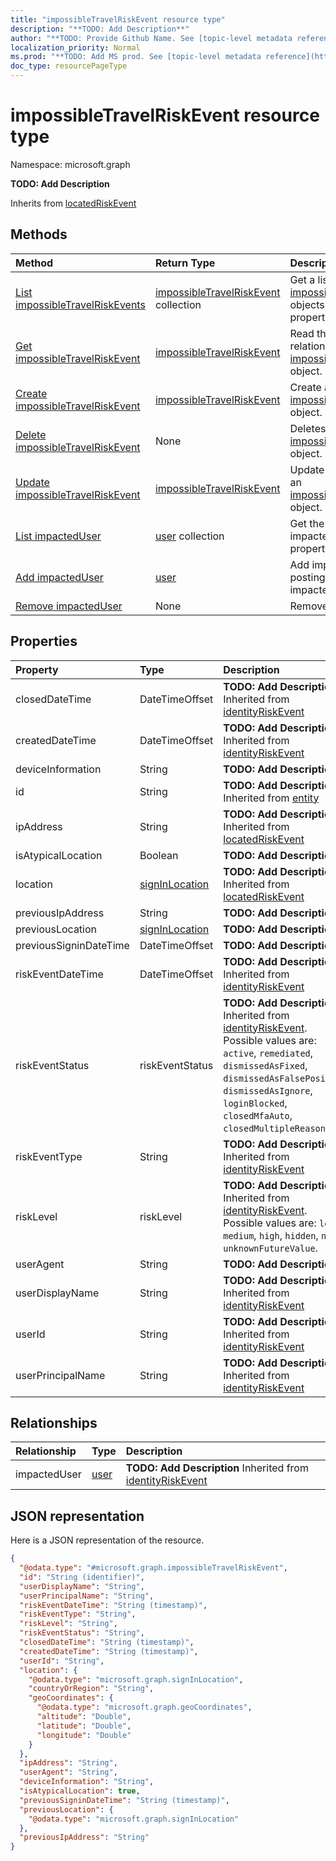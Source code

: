 ```yaml
---
title: "impossibleTravelRiskEvent resource type"
description: "**TODO: Add Description**"
author: "**TODO: Provide Github Name. See [topic-level metadata reference](https://msgo.azurewebsites.net/add/document/guidelines/metadata.html#topic-level-metadata)**"
localization_priority: Normal
ms.prod: "**TODO: Add MS prod. See [topic-level metadata reference](https://msgo.azurewebsites.net/add/document/guidelines/metadata.html#topic-level-metadata)**"
doc_type: resourcePageType
---
```


# impossibleTravelRiskEvent resource type


Namespace: microsoft.graph

**TODO: Add Description**


Inherits from [locatedRiskEvent](../resources/locatedriskevent.md)

## Methods
|Method|Return Type|Description|
|:---|:---|:---|
|[List impossibleTravelRiskEvents](../api/impossibletravelriskevent-list.md)|[impossibleTravelRiskEvent](../resources/impossibletravelriskevent.md) collection|Get a list of the [impossibleTravelRiskEvent](../resources/impossibletravelriskevent.md) objects and their properties.|
|[Get impossibleTravelRiskEvent](../api/impossibletravelriskevent-get.md)|[impossibleTravelRiskEvent](../resources/impossibletravelriskevent.md)|Read the properties and relationships of an [impossibleTravelRiskEvent](../resources/impossibletravelriskevent.md) object.|
|[Create impossibleTravelRiskEvent](../api/impossibletravelriskevent-post-impossibletravelriskevents.md)|[impossibleTravelRiskEvent](../resources/impossibletravelriskevent.md)|Create a new [impossibleTravelRiskEvent](../resources/impossibletravelriskevent.md) object.|
|[Delete impossibleTravelRiskEvent](../api/impossibletravelriskevent-delete.md)|None|Deletes an [impossibleTravelRiskEvent](../resources/impossibletravelriskevent.md) object.|
|[Update impossibleTravelRiskEvent](../api/impossibletravelriskevent-update.md)|[impossibleTravelRiskEvent](../resources/impossibletravelriskevent.md)|Update the properties of an [impossibleTravelRiskEvent](../resources/impossibletravelriskevent.md) object.|
|[List impactedUser](../api/impossibletravelriskevent-list-impacteduser.md)|[user](../resources/user.md) collection|Get the users from the impactedUser navigation property.|
|[Add impactedUser](../api/impossibletravelriskevent-post-impacteduser.md)|[user](../resources/user.md)|Add impactedUser by posting to the impactedUser collection.|
|[Remove impactedUser](../api/impossibletravelriskevent-delete-impacteduser.md)|None|Remove an [user](../resources/user.md) object.|

## Properties
|Property|Type|Description|
|:---|:---|:---|
|closedDateTime|DateTimeOffset|**TODO: Add Description** Inherited from [identityRiskEvent](../resources/identityriskevent.md)|
|createdDateTime|DateTimeOffset|**TODO: Add Description** Inherited from [identityRiskEvent](../resources/identityriskevent.md)|
|deviceInformation|String|**TODO: Add Description**|
|id|String|**TODO: Add Description** Inherited from [entity](../resources/entity.md)|
|ipAddress|String|**TODO: Add Description** Inherited from [locatedRiskEvent](../resources/locatedriskevent.md)|
|isAtypicalLocation|Boolean|**TODO: Add Description**|
|location|[signInLocation](../resources/signinlocation.md)|**TODO: Add Description** Inherited from [locatedRiskEvent](../resources/locatedriskevent.md)|
|previousIpAddress|String|**TODO: Add Description**|
|previousLocation|[signInLocation](../resources/signinlocation.md)|**TODO: Add Description**|
|previousSigninDateTime|DateTimeOffset|**TODO: Add Description**|
|riskEventDateTime|DateTimeOffset|**TODO: Add Description** Inherited from [identityRiskEvent](../resources/identityriskevent.md)|
|riskEventStatus|riskEventStatus|**TODO: Add Description** Inherited from [identityRiskEvent](../resources/identityriskevent.md). Possible values are: `active`, `remediated`, `dismissedAsFixed`, `dismissedAsFalsePositive`, `dismissedAsIgnore`, `loginBlocked`, `closedMfaAuto`, `closedMultipleReasons`.|
|riskEventType|String|**TODO: Add Description** Inherited from [identityRiskEvent](../resources/identityriskevent.md)|
|riskLevel|riskLevel|**TODO: Add Description** Inherited from [identityRiskEvent](../resources/identityriskevent.md). Possible values are: `low`, `medium`, `high`, `hidden`, `none`, `unknownFutureValue`.|
|userAgent|String|**TODO: Add Description**|
|userDisplayName|String|**TODO: Add Description** Inherited from [identityRiskEvent](../resources/identityriskevent.md)|
|userId|String|**TODO: Add Description** Inherited from [identityRiskEvent](../resources/identityriskevent.md)|
|userPrincipalName|String|**TODO: Add Description** Inherited from [identityRiskEvent](../resources/identityriskevent.md)|

## Relationships
|Relationship|Type|Description|
|:---|:---|:---|
|impactedUser|[user](../resources/user.md)|**TODO: Add Description** Inherited from [identityRiskEvent](../resources/identityriskevent.md)|

## JSON representation
Here is a JSON representation of the resource.
<!-- {
  "blockType": "resource",
  "keyProperty": "id",
  "@odata.type": "microsoft.graph.impossibleTravelRiskEvent",
  "baseType": "microsoft.graph.locatedRiskEvent",
  "openType": false
}
-->
``` json
{
  "@odata.type": "#microsoft.graph.impossibleTravelRiskEvent",
  "id": "String (identifier)",
  "userDisplayName": "String",
  "userPrincipalName": "String",
  "riskEventDateTime": "String (timestamp)",
  "riskEventType": "String",
  "riskLevel": "String",
  "riskEventStatus": "String",
  "closedDateTime": "String (timestamp)",
  "createdDateTime": "String (timestamp)",
  "userId": "String",
  "location": {
    "@odata.type": "microsoft.graph.signInLocation",
    "countryOrRegion": "String",
    "geoCoordinates": {
      "@odata.type": "microsoft.graph.geoCoordinates",
      "altitude": "Double",
      "latitude": "Double",
      "longitude": "Double"
    }
  },
  "ipAddress": "String",
  "userAgent": "String",
  "deviceInformation": "String",
  "isAtypicalLocation": true,
  "previousSigninDateTime": "String (timestamp)",
  "previousLocation": {
    "@odata.type": "microsoft.graph.signInLocation"
  },
  "previousIpAddress": "String"
}
```

